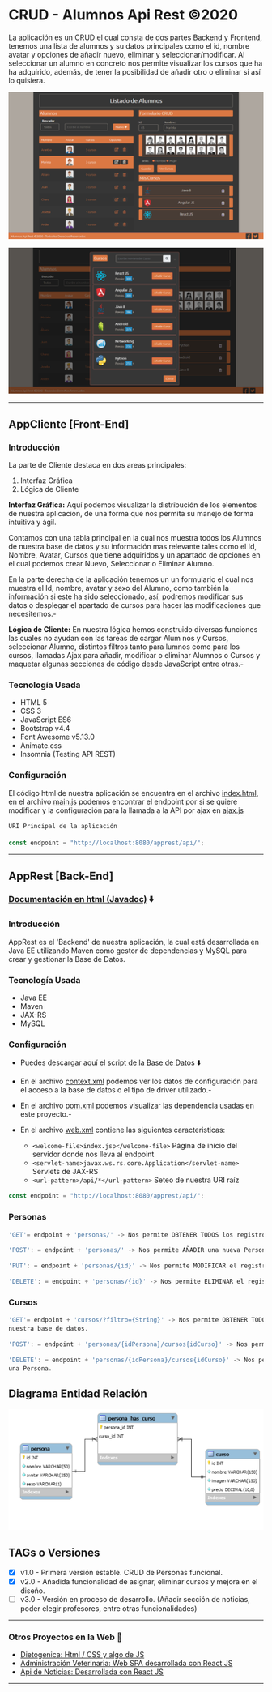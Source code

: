 # CRUD - Alumnos Api Rest ©2020 

La aplicación es un CRUD el cual consta de dos partes Backend y Frontend, tenemos una lista de alumnos y su datos principales como el id, nombre avatar y opciones de añadir nuevo, eliminar y seleccionar/modificar. Al seleccionar un alumno en concreto nos permite visualizar los cursos que ha ha adquirido, además, de tener la posibilidad de añadir otro o eliminar si así lo quisiera.
  
  ![Aplicación 1](https://github.com/istikis/DesdeCasa/blob/master/screenshots/Screenshot_CRUD%20-%20Alumnos%20(1).png)
  
  ![Aplicación 2](https://github.com/istikis/DesdeCasa/blob/master/screenshots/Screenshot_CRUD%20-%20Alumnos%20(2).png)
  
  ***
## AppCliente [Front-End]

### Introducción

 La parte de Cliente destaca en dos areas principales:
  1. Interfaz Gráfica
  2. Lógica de Cliente

**Interfaz Gráfica:** Aquí podemos visualizar la distribución de los elementos de nuestra aplicación, de una forma que nos permita su manejo de forma intuitiva y ágil. 

   Contamos con una tabla principal en la cual nos muestra todos los Alumnos de nuestra base de datos y su información mas relevante tales como el Id, Nombre, Avatar, Cursos que tiene adquiridos y un apartado de opciones en el cual podemos crear Nuevo, Seleccionar o Eliminar Alumno.
   
   En la parte derecha de la aplicación tenemos un un formulario el cual nos muestra el Id, nombre, avatar y sexo del Alumno, como también la información si este ha sido seleccionado, así, podremos modificar sus datos o desplegar el apartado de cursos para hacer las modificaciones que necesitemos.-

**Lógica de Cliente:** En nuestra lógica hemos construido diversas funciones las cuales no ayudan con las tareas de cargar Alum nos y Cursos, seleccionar Alumno, distintos filtros tanto para lumnos como para los cursos, llamadas Ajax para añadir, modificar o eliminar Alumnos o Cursos y maquetar algunas secciones de código desde JavaScript entre otras.- 

### Tecnología Usada

- HTML 5
- CSS 3
- JavaScript ES6
- Bootstrap v4.4
- Font Awesome v5.13.0
- Animate.css
- Insomnia (Testing API REST)

### Configuración
El código html de nuestra aplicación se encuentra en el archivo [index.html](https://github.com/istikis/DesdeCasa/blob/master/appclient/index.html), en el archivo [main.js](https://github.com/istikis/DesdeCasa/blob/master/appclient/js/main.js) podemos encontrar el endpoint por si se quiere modificar y la configuración para la llamada a la API  por ajax en [ajax.js](https://github.com/istikis/DesdeCasa/blob/master/appclient/js/ajax.js)

```javascript
URI Principal de la aplicación

const endpoint = "http://localhost:8080/apprest/api/";
```
___
## AppRest [Back-End] 

### [Documentación en html (Javadoc)](https://github.com/istikis/DesdeCasa/tree/master/Javadoc) :arrow_down: 

### Introducción

AppRest es el 'Backend' de nuestra aplicación, la cual está desarrollada en Java EE utilizando Maven como gestor de dependencias y MySQL para crear y gestionar la Base de Datos. 

### Tecnología Usada
- Java EE
- Maven
- JAX-RS
- MySQL

### Configuración

* Puedes descargar aquí el [script de la Base de Datos](https://github.com/istikis/DesdeCasa/blob/master/apprest/alumnos_database.sql, "Acceso a la Base de Datos") :arrow_down:
* En el archivo [context.xml](https://github.com/istikis/DesdeCasa/blob/master/apprest/WebContent/META-INF/context.xml) podemos ver los datos de configuración para el acceso a la base de datos o el tipo de driver utilizado.-
* En el archivo [pom.xml](https://github.com/istikis/DesdeCasa/blob/master/apprest/pom.xml) podemos visualizar las dependencia usadas en este proyecto.-
* En el archivo [web.xml](https://github.com/istikis/DesdeCasa/blob/master/apprest/WebContent/WEB-INF/web.xml) contiene las siguientes caracteristicas:

  * `<welcome-file>index.jsp</welcome-file>` Página de inicio del servidor donde nos lleva al endpoint
  * `<servlet-name>javax.ws.rs.core.Application</servlet-name>` Servlets de JAX-RS
  * `<url-pattern>/api/*</url-pattern>` Seteo de nuestra URI raíz

```javascript
const endpoint = "http://localhost:8080/apprest/api/";
```
### Personas
```javascript
'GET'= endpoint + 'personas/' -> Nos permite OBTENER TODOS los registros de Personas.
```
```javascript
'POST': = endpoint + 'personas/' -> Nos permite AÑADIR una nueva Persona.
```
```javascript
'PUT': = endpoint + 'personas/{id}' -> Nos permite MODIFICAR el registro de una Persona.
```
```javascript
'DELETE': = endpoint + 'personas/{id}' -> Nos permite ELIMINAR el registro de una Persona.
```
### Cursos
```javascript
'GET'= endpoint + 'cursos/?filtro={String}' -> Nos permite OBTENER TODOS los registros de los Cursos de 
nuestra base de datos.
```
```javascript
'POST': = endpoint + 'personas/{idPersona}/cursos{idCurso}' -> Nos permite ASIGNAR un Curso una Persona.
```
```javascript
'DELETE': = endpoint + 'personas/{idPersona}/cursos{idCurso}' -> Nos permite ELIMINAR un Curso asociado a 
una Persona.
```
## Diagrama Entidad Relación
![Imagen Entidad Relacion](https://github.com/istikis/DesdeCasa/blob/master/screenshots/der.png)

## TAGs o Versiones

<!-- Task List -->
* [x] v1.0 - Primera versión estable. CRUD de Personas funcional.
* [x] v2.0 - Añadida funcionalidad de asignar, eliminar cursos y mejora en el diseño.
* [ ] v3.0 - Versión en proceso de desarrollo. (Añadir sección de noticias, poder elegir profesores, entre otras funcionalidades)  

 ___

 ### Otros Proyectos en la Web :link:

 -  [Dietogenica: Html / CSS y algo de JS](https://dietogenica.netlify.app/ )
 - [Administración Veterinaria: Web SPA desarrollada con React JS](https://admveterinaria.netlify.app/)
 - [Api de Noticias: Desarrollada con React JS](https://reactnewsapi.netlify.app/)

___
